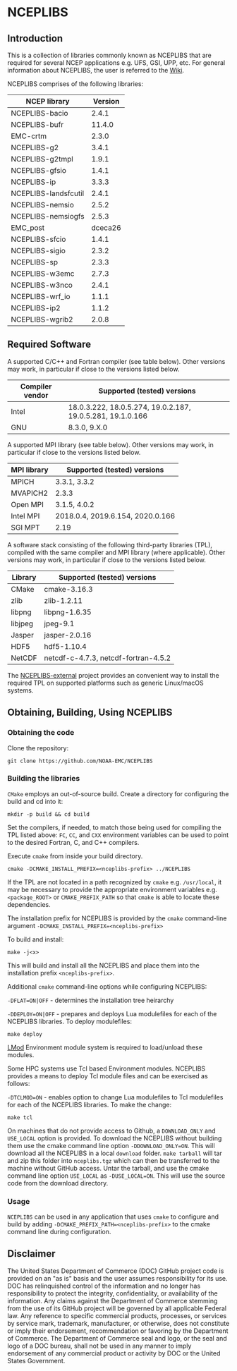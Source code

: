 # NCEPLIBS

## Introduction

This is a collection of libraries commonly known as NCEPLIBS that are required for several NCEP applications e.g. UFS, GSI, UPP, etc. For general information about NCEPLIBS, the user is referred to the [Wiki](https://github.com/NOAA-EMC/NCEPLIBS/wiki).

NCEPLIBS comprises of the following libraries:

| NCEP library         | Version                                               |
|----------------------|-------------------------------------------------------|
| NCEPLIBS-bacio       | 2.4.1                                                 |
| NCEPLIBS-bufr        | 11.4.0                                                |
| EMC-crtm             | 2.3.0                                                 |
| NCEPLIBS-g2          | 3.4.1                                                 |
| NCEPLIBS-g2tmpl      | 1.9.1                                                 |
| NCEPLIBS-gfsio       | 1.4.1                                                 |
| NCEPLIBS-ip          | 3.3.3                                                 |
| NCEPLIBS-landsfcutil | 2.4.1                                                 |
| NCEPLIBS-nemsio      | 2.5.2                                                 |
| NCEPLIBS-nemsiogfs   | 2.5.3                                                 |
| EMC_post             | dceca26                                               |
| NCEPLIBS-sfcio       | 1.4.1                                                 |
| NCEPLIBS-sigio       | 2.3.2                                                 |
| NCEPLIBS-sp          | 2.3.3                                                 |
| NCEPLIBS-w3emc       | 2.7.3                                                 |
| NCEPLIBS-w3nco       | 2.4.1                                                 |
| NCEPLIBS-wrf_io      | 1.1.1                                                 |
| NCEPLIBS-ip2         | 1.1.2                                                 |
| NCEPLIBS-wgrib2      | 2.0.8                                                 |

## Required Software

A supported C/C++ and Fortran compiler (see table below).  Other versions may work, in particular if close to the versions listed below.

| Compiler vendor | Supported (tested) versions                                |
|-----------------|------------------------------------------------------------|
| Intel           | 18.0.3.222, 18.0.5.274, 19.0.2.187, 19.0.5.281, 19.1.0.166 |
| GNU             | 8.3.0, 9.X.0                                               |

A supported MPI library (see table below).  Other versions may work, in particular if close to the versions listed below.

| MPI library     | Supported (tested) versions                                |
|-----------------|------------------------------------------------------------|
| MPICH           | 3.3.1, 3.3.2                                               |
| MVAPICH2        | 2.3.3                                                      |
| Open MPI        | 3.1.5, 4.0.2                                               |
| Intel MPI       | 2018.0.4, 2019.6.154, 2020.0.166                           |
| SGI MPT         | 2.19                                                       |

A software stack consisting of the following third-party libraries (TPL), compiled with the same compiler and MPI library (where applicable).  Other versions may work, in particular if close to the versions listed below.

| Library         | Supported (tested) versions                                |
|-----------------|------------------------------------------------------------|
| CMake           | cmake-3.16.3                                               |
| zlib            | zlib-1.2.11                                                |
| libpng          | libpng-1.6.35                                              |
| libjpeg         | jpeg-9.1                                                   |
| Jasper          | jasper-2.0.16                                              |
| HDF5            | hdf5-1.10.4                                                |
| NetCDF          | netcdf-c-4.7.3, netcdf-fortran-4.5.2                       |

 The [NCEPLIBS-external](https://github.com/NOAA-EMC/NCEPLIBS-external) project provides an convenient way to install the required TPL on supported platforms such as generic Linux/macOS systems.

## Obtaining, Building, Using NCEPLIBS

### Obtaining the code

Clone the repository:

`git clone https://github.com/NOAA-EMC/NCEPLIBS`

### Building the libraries

`CMake` employs an out-of-source build.  Create a directory for configuring the build and cd into it:

`mkdir -p build && cd build`

Set the compilers, if needed, to match those being used for compiling the TPL listed above: `FC`, `CC`, and `CXX` environment variables can be used to point to the desired Fortran, C, and C++ compilers.

Execute `cmake` from inside your build directory.

`cmake -DCMAKE_INSTALL_PREFIX=<nceplibs-prefix> ../NCEPLIBS`

If the TPL are not located in a path recognized by `cmake` e.g. `/usr/local`, it may be necessary to provide the appropriate environment variables e.g. `<package_ROOT>` or `CMAKE_PREFIX_PATH` so that `cmake` is able to locate these dependencies.

The installation prefix for NCEPLIBS is provided by the `cmake` command-line argument `-DCMAKE_INSTALL_PREFIX=<nceplibs-prefix>`

To build and install:

```
make -j<x>
```

This will build and install all the NCEPLIBS and place them into the installation prefix `<nceplibs-prefix>`.

Additional `cmake` command-line options while configuring NCEPLIBS:

`-DFLAT=ON|OFF` - determines the installation tree heirarchy

`-DDEPLOY=ON|OFF` - prepares and deploys Lua modulefiles for each of the NCEPLIBS libraries.  To deploy modulefiles:
```
make deploy
```
[LMod](https://lmod.readthedocs.io/en/latest/) Environment module system is required to load/unload these modules.

Some HPC systems use Tcl based Environment modules.  NCEPLIBS provides a means to deploy Tcl module files and can be exercised as follows:

`-DTCLMOD=ON` - enables option to change Lua modulefiles to Tcl modulefiles for each of the NCEPLIBS libraries.  To make the change:
```
make tcl
```

On machines that do not provide access to Github, a `DOWNLOAD_ONLY` and `USE_LOCAL` option is provided.  To download the NCEPLIBS without building them use the cmake command line option `-DDOWNLOAD_ONLY=ON`.  This will download all the NCEPLIBS in a local `download` folder.  `make tarball` will tar and zip this folder into `nceplibs.tgz` which can then be transferred to the machine without GitHub access.  Untar the tarball, and use the cmake command line option `USE_LOCAL` as `-DUSE_LOCAL=ON`.  This will use the source code from the download directory.

### Usage

`NCEPLIBS` can be used in any application that uses `cmake` to configure and build by adding `-DCMAKE_PREFIX_PATH=<nceplibs-prefix>` to the cmake command line during configuration.

## Disclaimer

The United States Department of Commerce (DOC) GitHub project code is provided on an "as is" basis and the user assumes responsibility for its use. DOC has relinquished control of the information and no longer has responsibility to protect the integrity, confidentiality, or availability of the information. Any claims against the Department of Commerce stemming from the use of its GitHub project will be governed by all applicable Federal law. Any reference to specific commercial products, processes, or services by service mark, trademark, manufacturer, or otherwise, does not constitute or imply their endorsement, recommendation or favoring by the Department of Commerce. The Department of Commerce seal and logo, or the seal and logo of a DOC bureau, shall not be used in any manner to imply endorsement of any commercial product or activity by DOC or the United States Government.
